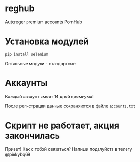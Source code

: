 # reghub
Autoreger premium accounts PornHub

# Установка модулей
```pip install selenium```

Остальные модули - стандартные

# Аккаунты
Каждый аккаунт имеет 14 дней премиума!

После регистрации данные сохраняются в файле `accounts.txt`

# Скрипт не работает, акция закончилась


Привет! Как с тобой связаться? Напиши подалуйста в телегу @pinkybq69
